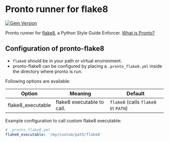# Pronto runner for flake8
[![Gem Version](https://badge.fury.io/rb/pronto-flake8.svg)](https://badge.fury.io/rb/pronto-flake8)

Pronto runner for [flake8](http://flake8.pycqa.org/en/latest/), a Python Style Guide Enforcer. [What is Pronto?](https://github.com/mmozuras/pronto)


## Configuration of pronto-flake8
* `flake8` should be in your path or virtual environment.
* pronto-flake8 can be configured by placing a `.pronto_flake8.yml` inside the directory where pronto is run.




Following options are available:

| Option               | Meaning                                | Default                                   |
| -------------------- | -------------------------------------- | ----------------------------------------- |
| flake8_executable      | flake8 executable to call.               | `flake8` (calls `flake8` in `PATH`)           |


Example configuration to call custom flake8 executable:

```yaml
# .pronto_flake8.yml
flake8_executable: '/my/custom/path/flake8'
```
